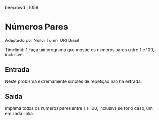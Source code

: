 beecrowd | 1059
# Números Pares
Adaptado por Neilor Tonin, URI  Brasil

Timelimit: 1
Faça um programa que mostre os números pares entre 1 e 100, inclusive.

## Entrada
Neste problema extremamente simples de repetição não há entrada.

## Saída
Imprima todos os números pares entre 1 e 100, inclusive se for o caso, um em cada linha.